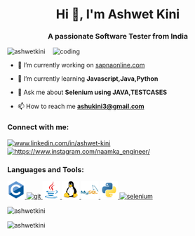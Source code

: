 
<h1 align="center">Hi 👋, I'm Ashwet Kini</h1>
<h3 align="center">A passionate Software Tester from India</h3>

<img align="right" alt="coding" width="400" src="https://media0.giphy.com/media/qgQUggAC3Pfv687qPC/giphy.gif?cid=ecf05e47stdyftgvc1nqck2mi8ir74ldv0iu5oymlsxrx38a&ep=v1_gifs_search&rid=giphy.gif&ct=g">

<p align="left"> <img src="https://komarev.com/ghpvc/?username=ashwetkini&label=Profile%20views&color=0e75b6&style=flat" alt="ashwetkini" /> </p>

- 🔭 I’m currently working on [sapnaonline.com](https://github.com/AshwetKini/sapnaonline.com.git)

- 🌱 I’m currently learning **Javascript,Java,Python**

- 💬 Ask me about **Selenium using JAVA,TESTCASES**

- 📫 How to reach me **ashukini3@gmail.com**

<h3 align="left">Connect with me:</h3>
<p align="left">
<a href="https://www.linkedin.com/in/ashwet-kini" target="blank">
 <img align="center" src="https://raw.githubusercontent.com/rahuldkjain/github-profile-readme-generator/master/src/images/icons/Social/linked-in-alt.svg" alt="www.linkedin.com/in/ashwet-kini" height="30" width="40" /></a>
<a href="https://www.instagram.com/naamka_engineer/" target="blank"><img align="center" src="https://raw.githubusercontent.com/rahuldkjain/github-profile-readme-generator/master/src/images/icons/Social/instagram.svg" alt="https://www.instagram.com/naamka_engineer/" height="30" width="40" /></a>

<h3 align="left">Languages and Tools:</h3>
<p align="left"> <a href="https://www.cprogramming.com/" target="_blank" rel="noreferrer"> <img src="https://raw.githubusercontent.com/devicons/devicon/master/icons/c/c-original.svg" alt="c" width="40" height="40"/> </a> <a href="https://git-scm.com/" target="_blank" rel="noreferrer"> <img src="https://www.vectorlogo.zone/logos/git-scm/git-scm-icon.svg" alt="git" width="40" height="40"/> </a> <a href="https://www.java.com" target="_blank" rel="noreferrer"> <img src="https://raw.githubusercontent.com/devicons/devicon/master/icons/java/java-original.svg" alt="java" width="40" height="40"/> </a> <a href="https://www.linux.org/" target="_blank" rel="noreferrer"> <img src="https://raw.githubusercontent.com/devicons/devicon/master/icons/linux/linux-original.svg" alt="linux" width="40" height="40"/> </a> <a href="https://www.mysql.com/" target="_blank" rel="noreferrer"> <img src="https://raw.githubusercontent.com/devicons/devicon/master/icons/mysql/mysql-original-wordmark.svg" alt="mysql" width="40" height="40"/> </a> <a href="https://www.python.org" target="_blank" rel="noreferrer"> <img src="https://raw.githubusercontent.com/devicons/devicon/master/icons/python/python-original.svg" alt="python" width="40" height="40"/> </a> <a href="https://www.selenium.dev" target="_blank" rel="noreferrer"> <img src="https://raw.githubusercontent.com/detain/svg-logos/780f25886640cef088af994181646db2f6b1a3f8/svg/selenium-logo.svg" alt="selenium" width="40" height="40"/> </a> </p>

<p><img align="center" src="https://github-readme-stats.vercel.app/api/top-langs?username=ashwetkini&show_icons=true&locale=en&layout=compact" alt="ashwetkini" /></p>

<p><img align="center" src="https://github-readme-streak-stats.herokuapp.com/?user=ashwetkini&" alt="ashwetkini" /></p>
